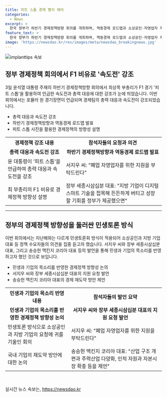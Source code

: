```yaml
---
title: 피트 스톱 경제 빨리 해야
categories:
  - News
excerpt: >
  한국 정부가 하반기 경제정책방향 회의를 개최하며, 역동경제 로드맵과 소상공인·자영업자 지원책 발표했다. 윤석열 대통령은 F1 경기 피트 스톱을 언급해 경제 대응의 중요성을 강조했고, 소상공인과 지방 기업 대표 등 정책 수요자가 참석하는 민생토론회 방식으로 진행됐다. 이에 대한 시민들의 반응과 기업 대표들의 의견도 포함되어 있으며, 정부의 경제 정책에 대한 기대와 우려가 담겨 있다.
feature_text: >
  한국 정부가 하반기 경제정책방향 회의를 개최하며, 역동경제 로드맵과 소상공인·자영업자 지원책 발표했다. 윤석열 대통령은 F1 경기 피트 스톱을 언급해 경제 대응의 중요성을 강조했고, 소상공인과 지방 기업 대표 등 정책 수요자가 참석하는 민생토론회 방식으로 진행됐다. 이에 대한 시민들의 반응과 기업 대표들의 의견도 포함되어 있으며, 정부의 경제 정책에 대한 기대와 우려가 담겨 있다.
image: 'https://newsdao.kr/res/images/meta/newsdao_breakingnews.jpg'
---
```


<p><img src="https://newsdao.kr/res/images/meta/newsdao_breakingnews.jpg" alt="implanttips 속보" /></p>

<h2 data-ke-size="size26">정부 경제정책 회의에서 F1 비유로 '속도전' 강조</h2>

<p data-ke-size="size16">3일 윤석열 대통령 주재의 하반기 경제정책방향 회의에서 최상목 부총리가 F1 경기 '피트 스톱'을 활용하여 언급한 속도전과 총력 대응에 대한 강조가 눈에 띄었습니다. 이번 회의에서는 포뮬러 원 경기장면이 언급되며 경제팀의 총력 대응과 속도전이 강조되었습니다.</p>

<ul>
  <li>총력 대응과 속도전 강조</li>
  <li>하반기 경제정책방향과 역동경제 로드맵 발표</li>
  <li>피트 스톱 사진을 활용한 경제정책의 방향성 설명</li>
</ul>

<table>
    <tr>
        <th>경제정책 강조 내용</th>
        <th>참석자들의 요청과 의견</th>
    </tr>
    <tr>
        <td style="text-align: center; height: 17px;"><b>총력 대응과 속도전 강조</b></td>
        <td style="text-align: center; height: 17px;"><b>하반기 경제정책방향과 역동경제 로드맵 발표</b></td>
    </tr>
    <tr>
        <td>윤 대통령이 '피트 스톱'을 언급하여 총력 대응과 속도전을 강조</td>
        <td>서지우 씨: "폐업 자영업자를 위한 지원을 부탁드린다"</td>
    </tr>
    <tr>
        <td>최 부총리의 F1 비유로 경제정책 방향성 설명</td>
        <td>장부 세종시삼십분 대표: "지방 기업이 디지털 스마트 기술을 접목해 든든하게 버티고 성장할 기회를 정부가 제공했으면"</td>
    </tr>
</table>

<hr>

<h2 data-ke-size="size26">정부의 경제정책 방향성을 둘러싼 민생토론 방식</h2>

<p data-ke-size="size16">이번 회의에서는 지난해와는 다르게 민생토론회 방식이 적용되어 소상공인과 지방 기업 대표 등 정책 수요자들의 의견을 집중 듣고자 했습니다. 서지우 씨와 장부 세종시삼십분 대표, 그리고 송승헌 맥킨지 코리아 대표 등의 발언을 통해 민생과 기업의 목소리를 반영하고자 했던 것으로 보입니다.</p>

<ul>
  <li>민생과 기업의 목소리를 반영한 경제정책 방향성 논의</li>
  <li>서지우 씨와 장부 세종시삼십분 대표의 지원 요청 발언</li>
  <li>송승헌 맥킨지 코리아 대표의 경제 재도약 방안 제언</li>
</ul>

<table>
    <tr>
        <th>민생과 기업의 목소리 반영 내용</th>
        <th>참석자들의 발언 요약</th>
    </tr>
    <tr>
        <td style="text-align: center; height: 17px;"><b>민생과 기업의 목소리를 반영한 경제정책 방향성 논의</b></td>
        <td style="text-align: center; height: 17px;"><b>서지우 씨와 장부 세종시삼십분 대표의 지원 요청 발언</b></td>
    </tr>
    <tr>
        <td>민생토론 방식으로 소상공인과 지방 기업의 요청에 귀를 기울인 회의</td>
        <td>서지우 씨: "폐업 자영업자를 위한 지원을 부탁드린다"</td>
    </tr>
    <tr>
        <td>국내 기업의 재도약 방안에 대한 논의</td>
        <td>송승헌 맥킨지 코리아 대표: "산업 구조 개편과 주력산업 다양화, 인적 자원과 자본시장 확충 등을 제언"</td>
    </tr>
</table>

<p data-ke-size="size16">&nbsp;</p>
실시간 뉴스 속보는, <a href="https://newsdao.kr" rel="dofollow">https://newsdao.kr</a>


